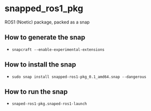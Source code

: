 # snapped_ros1_pkg
ROS1 (Noetic) package, packed as a snap
## How to generate the snap
- `snapcraft --enable-experimental-extensions`
## How to install the snap
- `sudo snap install snapped-ros1-pkg_0.1_amd64.snap --dangerous`
## How to run the snap
- `snaped-ros1-pkg.snaped-ros1-launch`
